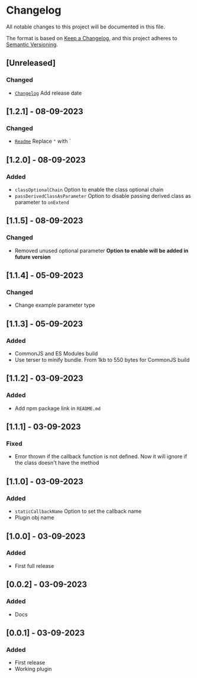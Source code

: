 # Changelog

All notable changes to this project will be documented in this file.

The format is based on [Keep a Changelog](https://keepachangelog.com/en/1.0.0/),
and this project adheres to [Semantic Versioning](https://semver.org/spec/v2.0.0.html).

## [Unreleased]

### Changed

-   [`Changelog`](./CHANGELOG.md) Add release date

## [1.2.1] - 08-09-2023

### Changed

-   [`Readme`](./README.md) Replace `"` with `

## [1.2.0] - 08-09-2023

### Added

-   `classOptionalChain` Option to enable the class optional chain
-   `passDerivedClassAsParameter` Option to disable passing derived class as parameter to `onExtend`

## [1.1.5] - 08-09-2023

### Changed

-   Removed unused optional parameter **Option to enable will be added in future version**

## [1.1.4] - 05-09-2023

### Changed

-   Change example parameter type

## [1.1.3] - 05-09-2023

### Added

-   CommonJS and ES Modules build
-   Use terser to minify bundle. From 1kb to 550 bytes for CommonJS build

## [1.1.2] - 03-09-2023

### Added

-   Add npm package link in `README.md`

## [1.1.1] - 03-09-2023

### Fixed

-   Error thrown if the callback function is not defined. Now it will ignore if the class doesn't have the method

## [1.1.0] - 03-09-2023

### Added

-   `staticCallbackName` Option to set the callback name
-   Plugin obj name

## [1.0.0] - 03-09-2023

### Added

-   First full release

## [0.0.2] - 03-09-2023

### Added

-   Docs

## [0.0.1] - 03-09-2023

### Added

-   First release
-   Working plugin
